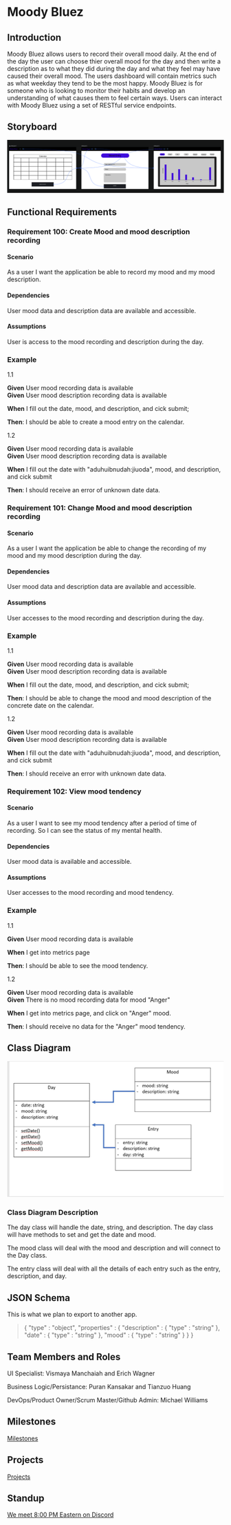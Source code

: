 # Moody Bluez

## Introduction

Moody Bluez allows users to record their overall mood daily. At the end of the day the user can choose thier overall mood for the day and then write a description as to what they did during the day and what they feel may have caused their overall mood. The users dashboard will contain metrics such as what weekday they tend to be the most happy. Moody Bluez is for someone who is looking to monitor their habits and develop an understanding of what causes them to feel certain ways. Users can interact with Moody Bluez using a set of RESTful service endpoints.

## Storyboard

![storyboard](ReadmeAssets/storyboard.png)

## Functional Requirements

### Requirement 100: Create Mood and mood description recording

#### Scenario

As a user I want the application be able to record my mood and my mood description.

#### Dependencies

User mood data and description data are available and accessible.

#### Assumptions

User is access to the mood recording and description during the day.

### Example
1.1

**Given** User mood recording data is available  
**Given** User mood description recording data is available


**When** I fill out the date, mood, and description, and cick submit;

**Then**: I should be able to create a mood entry on the calendar.

1.2

**Given** User mood recording data is available  
**Given** User mood description recording data is available

**When** I fill out the date with "aduhuibnudah:jiuoda", mood, and description, and cick submit

**Then**: I should receive an error of unknown date data.


### Requirement 101: Change Mood and mood description recording

#### Scenario

As a user I want the application be able to change the recording of my mood and my mood description during the day.

#### Dependencies

User mood data and description data are available and accessible.

#### Assumptions

User accesses to the mood recording and description during the day.

### Example
1.1

**Given** User mood recording data is available  
**Given** User mood description recording data is available

**When** I fill out the date, mood, and description, and cick submit;

**Then**: I should be able to change the mood and mood description of the concrete date on the calendar.

1.2

**Given** User mood recording data is available  
**Given** User mood description recording data is available

**When** I fill out the date with "aduhuibnudah:jiuoda", mood, and description, and cick submit

**Then**: I should receive an error with unknown date data.

### Requirement 102: View mood tendency

#### Scenario

As a user I want to see my mood tendency after a period of time of recording. So I can see the status of my mental health.

#### Dependencies

User mood data is available and accessible.

#### Assumptions

User accesses to the mood recording and mood tendency.

### Example
1.1

**Given** User mood recording data is available 

**When** I get into metrics page

**Then**: I should be able to see the mood tendency.

1.2

**Given** User mood recording data is available  
**Given** There is no mood recording data for mood "Anger"

**When** I get into metrics page, and click on "Anger" mood.

**Then**: I should receive no data for the "Anger" mood tendency.

## Class Diagram

![classdiagram](ReadmeAssets/classdiagram.JPG)


### Class Diagram Description

The day class will handle the date, string, and description. The day class will have methods to set and get the date and mood. 

The mood class will deal with the mood and description and will connect to the Day class. 

The entry class will deal with all the details of each entry such as the entry, description, and day. 

## JSON Schema

This is what we plan to export to another app.

> {
>  "type" : "object",
>  "properties" : {
>    "description" : {
>      "type" : "string"
>    },
>    "date" : {
>      "type" : "string"
>    },
>    "mood" : {
>      "type" : "string"
>    }
>  }
> }

## Team Members and Roles 

UI Specialist: Vismaya Manchaiah and Erich Wagner

Business Logic/Persistance: Puran Kansakar and Tianzuo Huang

DevOps/Product Owner/Scrum Master/Github Admin: Michael Williams

## Milestones

[Milestones](https://github.com/mikeal200/MoodyBluez/milestones)

## Projects

[Projects](https://github.com/mikeal200/MoodyBluez/projects)

## Standup

[We meet 8:00 PM Eastern on Discord](https://discord.gg/N6qNra5f36)

